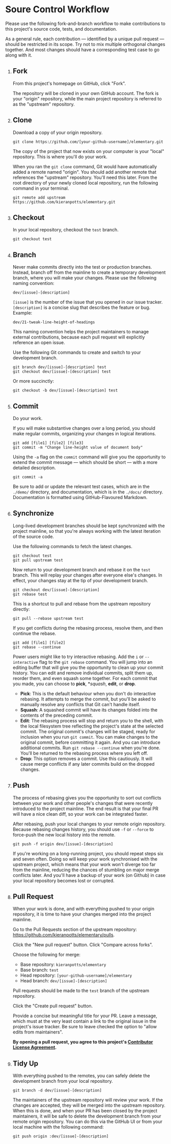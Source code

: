 # Soure Control Workflow

Please use the following fork-and-branch workflow to make contributions to this project's source code, tests, and documentation.

As a general rule, each contribution — identified by a unique pull request — should be restricted in its scope. Try not to mix multiple orthogonal changes together. And most changes should have a corresponding test case to go along with it.

1. ## Fork

   From this project's homepage on GitHub, click "Fork". 
   
   The repository will be cloned in your own GitHub account. The fork is your "origin" repository, while the main project repository is referred to as the "upstream" repository.

2. ## Clone

   Download a copy of your origin repository.

   ```
   git clone https://github.com/[your-github-username]/elementary.git
   ```

   The copy of the project that now exists on your computer is your "local" repository. This is where you'll do your work. 

   When you ran the ``git clone`` command, Git would have automatically added a remote named "origin". You should add another remote that references the "upstream" repository. You'll need this later. From the root directory of your newly cloned local repository, run the following command in your terminal.

   ```
   git remote add upstream https://github.com/kieranpotts/elementary.git
   ```

3. ## Checkout

   In your local repository, checkout the ``test`` branch.

   ```
   git checkout test
   ```

4. ## Branch

   Never make commits directly into the test or production branches. Instead, branch off from the mainline to create a temporary development branch, where you will make your changes. Please use the following naming convention:

   ```
   dev/[issue]-[description]
   ```

   ``[issue]`` is the number of the issue that you opened in our issue tracker. ``[description]`` is a concise slug that describes the feature or bug. Example:

   ```
   dev/21-tweak-line-height-of-headings
   ```

   This naming convention helps the project maintainers to manage external contributions, because each pull request will explicitly reference an open issue.

   Use the following Git commands to create and switch to your development branch.

   ```
   git branch dev/[issue]-[description] test
   git checkout dev/[issue]-[description] test
   ```

   Or more succinctly:

   ```
   git checkout -b dev/[issue]-[description] test
   ```

5. ## Commit

   Do your work.

   If you will make substantive changes over a long period, you should make regular commits, organizing your changes in logical iterations.

   ```
   git add [file1] [file2] [file3]
   git commit -m "Change line-height value of document body"
   ```

   Using the ``-a`` flag on the ``commit`` command will give you the opportunity to extend the commit message — which should be short — with a more detailed description.

   ```
   git commit -a
   ```

   Be sure to add or update the relevant test cases, which are in the ``./demo/`` directory, and documentation, which is in the ``./docs/`` directory. Documentation is formatted using GitHub-Flavoured Markdown.

6. ## Synchronize

   Long-lived development branches should be kept synchronized with the project mainline, so that you're always working with the latest iteration of the source code. 
   
   Use the following commands to fetch the latest changes.

   ```
   git checkout test
   git pull upstream test
   ```

   Now return to your development branch and rebase it on the ``test`` branch. This will replay your changes after everyone else's changes. In effect, your changes stay at the tip of your development branch.

   ```
   git checkout dev/[issue]-[description]
   git rebase test
   ```

   This is a shortcut to pull and rebase from the upstream repository directly:

   ```
   git pull --rebase upstream test
   ```

   If you get conflicts during the rebasing process, resolve them, and then continue the rebase.

   ```
   git add [file1] [file2]
   git rebase --continue
   ```

   Power users might like to try interactive rebasing. Add the ``i`` or ``--interactive`` flag to the ``git rebase`` command. You will jump into an editing buffer that will give you the opportunity to clean up your commit history. You can edit and remove individual commits, split them up, reorder them, and even squash some together. For each commit that you made, you can choose to **pick**, **squash*, **edit**, or **drop**.

   - **Pick**: This is the default behaviour when you don't do interactive rebasing. It attempts to merge the commit, but you'll be asked to manually resolve any conflicts that Git can't handle itself.
   - **Squash**: A squashed commit will have its changes folded into the contents of the preceding commit.
   - **Edit**: The rebasing process will stop and return you to the shell, with the local filesystem tree reflecting the project's state at the selected commit. The original commit's changes will be staged, ready for inclusion when you run ``git commit``. You can make changes to the original commit, before committing it again. And you can introduce additional commits. Run ``git rebase --continue`` when you're done. You'll be returned to the rebasing process where you left off.
   - **Drop**: This option removes a commit. Use this cautiously. It will cause merge conflicts if any later commits build on the dropped changes.

7. ## Push

   The process of rebasing gives you the opportunity to sort out conflicts between your work and other people's changes that were recently introduced to the project mainline. The end result is that your final PR will have a nice clean diff, so your work can be integrated faster.

   After rebasing, push your local changes to your remote origin repository. Because rebasing changes history, you should use ``-f`` or ``--force`` to force-push the new local history into the remote.

   ```
   git push -f origin dev/[issue]-[description]
   ```

   If you're working on a long-running project, you should repeat steps six and seven often. Doing so will keep your work synchronised with the upstream project, which means that your work won't diverge too far from the mainline, reducing the chances of stumbling on major merge conflicts later. And you'll have a backup of your work (on Github) in case your local repository becomes lost or corrupted.

8. ## Pull Request

   When your work is done, and with everything pushed to your origin repository, it is time to have your changes merged into the project mainline.

   Go to the Pull Requests section of the upstream repository: https://github.com/kieranpotts/elementary/pulls.
   
   Click the "New pull request" button. Click "Compare across forks".
   
   Choose the following for merge:

   - Base repository: ``kieranpotts/elementary``
   - Base branch: ``test``
   - Head repository: ``[your-github-username]/elementary``
   - Head branch: ``dev/[issue]-[description]``

   Pull requests should be made to the ``test`` branch of the upstream repository.

   Click the "Create pull request" button.

   Provide a concise but meaningful title for your PR. Leave a message, which must at the very least contain a link to the original issue in the project's issue tracker. Be sure to leave checked the option to "allow edits from maintainers".

   **By opening a pull request, you agree to this project's [Contributor License Agreement](cla.md).**

9. ## Tidy Up

   With everything pushed to the remotes, you can safely delete the development branch from your local repository.

   ```
   git branch -d dev/[issue]-[description]
   ```

   The maintainers of the upstream repository will review your work. If the changes are accepted, they will be merged into the upstream repository. When this is done, and when your PR has been closed by the project maintainers, it will be safe to delete the development branch from your remote origin repository. You can do this via the GitHub UI or from your local machine with the following command:

   ```
   git push origin :dev/[issue]-[description]
   ```
